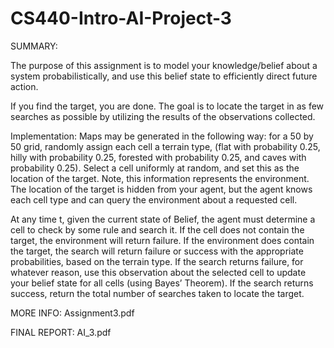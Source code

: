 # CS440-Intro-AI-Project-3

SUMMARY:

The purpose of this assignment is to model your knowledge/belief about a system probabilistically, and use this belief state to efficiently direct future action.


If you find the target, you are done. The goal is to locate the target in as few searches as possible by utilizing the results of the observations collected.

Implementation: Maps may be generated in the following way: for a 50 by 50 grid, randomly assign each cell a terrain type, (flat with probability 0.25, hilly with probability 0.25, forested with probability 0.25, and caves with probability 0.25). Select a cell uniformly at random, and set this as the location of the target. Note, this information represents the environment. The location of the target is hidden from your agent, but the agent knows each cell type and can query the environment about a requested cell.

At any time t, given the current state of Belief, the agent must determine a cell to check by some rule and search it. If the cell does not contain the target, the environment will return failure. If the environment does contain the target, the search will return failure or success with the appropriate probabilities, based on the terrain type. If the search returns failure, for whatever reason, use this observation about the selected cell to update your belief state for all cells (using Bayes’ Theorem). If the search returns success, return the total number of searches taken to locate the target.

MORE INFO: Assignment3.pdf

FINAL REPORT: AI_3.pdf
